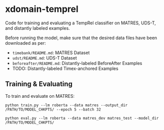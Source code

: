 # xdomain-temprel

Code for training and evaluating a TempRel classifier on MATRES, UDS-T, and distantly labeled examples.

Before running the model, make sure that the desired data files have been downloaded as per:

* `timebank/README.md`: MATRES Dataset
* `udst/README.md`: UDS-T Dataset
* `beforeafter/README.md`: Distantly-labeled BeforeAfter Examples
* TODO: Distantly-labeled Timex-anchored Examples

## Training & Evaluating

To train and evaluate on MATRES:

`python train.py --lm roberta --data matres --output_dir /PATH/TO/MODEL_CHKPTS/ --epoch 5 --batch 32`

`python eval.py --lm roberta --data matres_dev matres_test --model_dir /PATH/TO/MODEL_CHKPTS/`


